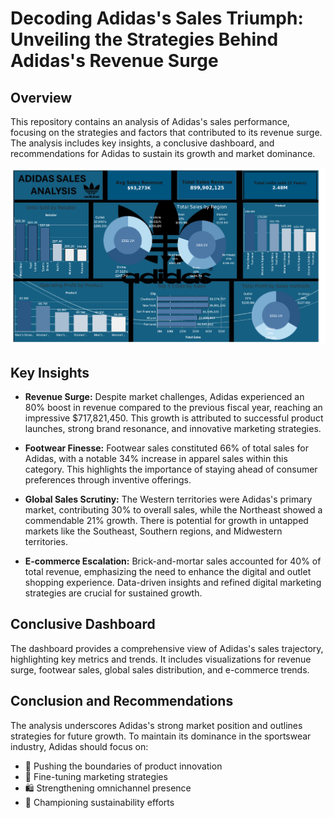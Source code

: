 # Decoding Adidas's Sales Triumph: Unveiling the Strategies Behind Adidas's Revenue Surge

## Overview

This repository contains an analysis of Adidas's sales performance, focusing on the strategies and factors that contributed to its revenue surge. The analysis includes key insights, a conclusive dashboard, and recommendations for Adidas to sustain its growth and market dominance.

![Tableau dashboard](Dashboard%201%20(1).png)


## Key Insights

- **Revenue Surge:** Despite market challenges, Adidas experienced an 80% boost in revenue compared to the previous fiscal year, reaching an impressive $717,821,450. This growth is attributed to successful product launches, strong brand resonance, and innovative marketing strategies.

- **Footwear Finesse:** Footwear sales constituted 66% of total sales for Adidas, with a notable 34% increase in apparel sales within this category. This highlights the importance of staying ahead of consumer preferences through inventive offerings.

- **Global Sales Scrutiny:** The Western territories were Adidas's primary market, contributing 30% to overall sales, while the Northeast showed a commendable 21% growth. There is potential for growth in untapped markets like the Southeast, Southern regions, and Midwestern territories.

- **E-commerce Escalation:** Brick-and-mortar sales accounted for 40% of total revenue, emphasizing the need to enhance the digital and outlet shopping experience. Data-driven insights and refined digital marketing strategies are crucial for sustained growth.

## Conclusive Dashboard

The dashboard provides a comprehensive view of Adidas's sales trajectory, highlighting key metrics and trends. It includes visualizations for revenue surge, footwear sales, global sales distribution, and e-commerce trends.


## Conclusion and Recommendations

The analysis underscores Adidas's strong market position and outlines strategies for future growth. To maintain its dominance in the sportswear industry, Adidas should focus on:
  
 

- 🔧 Pushing the boundaries of product innovation
- 🎯 Fine-tuning marketing strategies
- 🛍️ Strengthening omnichannel presence
- 🌱 Championing sustainability efforts

